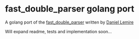 # fast_double_parser golang port

A golang port of the [fast_double_parser](https://github.com/lemire/fast_double_parser) written by [Daniel Lemire](https://github.com/lemire)

Will expand readme, tests and implementation soon...